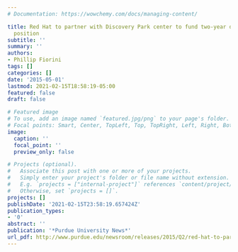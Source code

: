 ```yaml
---
# Documentation: https://wowchemy.com/docs/managing-content/

title: Red Hat to partner with Discovery Park center to fund two-year doctoral research
  position
subtitle: ''
summary: ''
authors:
- Phillip Fiorini
tags: []
categories: []
date: '2015-05-01'
lastmod: 2021-02-15T18:58:19-05:00
featured: false
draft: false

# Featured image
# To use, add an image named `featured.jpg/png` to your page's folder.
# Focal points: Smart, Center, TopLeft, Top, TopRight, Left, Right, BottomLeft, Bottom, BottomRight.
image:
  caption: ''
  focal_point: ''
  preview_only: false

# Projects (optional).
#   Associate this post with one or more of your projects.
#   Simply enter your project's folder or file name without extension.
#   E.g. `projects = ["internal-project"]` references `content/project/deep-learning/index.md`.
#   Otherwise, set `projects = []`.
projects: []
publishDate: '2021-02-15T23:58:19.657424Z'
publication_types:
- '0'
abstract: ''
publication: '*Purdue University News*'
url_pdf: http://www.purdue.edu/newsroom/releases/2015/Q2/red-hat-to-partner-with-discovery-park-center-to-fund-two-year-doctoral-research-position.html
---
```

